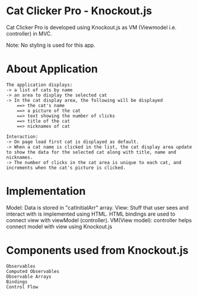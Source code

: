 Cat Clicker Pro - Knockout.js
============================

Cat Clicker Pro is developed using Knockout.js as VM (Viewmodel i.e. controller) in MVC.

Note: No styling is used for this app.

About Application
=================
	The application displays:
	-> a list of cats by name
	-> an area to display the selected cat
	-> In the cat display area, the following will be displayed
		==> the cat's name
		==> a picture of the cat
		==> text showing the number of clicks
		==> title of the cat
		==> nicknames of cat 
		
	Interaction:
	-> On page load first cat is displayed as default.
	-> When a cat name is clicked in the list, the cat display area update to show the data for the selected cat along with title, name and nicknames.
	-> The number of clicks in the cat area is unique to each cat, and increments when the cat's picture is clicked.

Implementation
==============
Model: Data is stored in "catInitialArr" array.
View: Stuff that user sees and interact with is implemented using HTML. HTML bindings are used to connect view with viewModel (controller).
VM(View model): controller helps connect model with view using Knockout.js

Components used from Knockout.js
================================
	Observables
	Computed Observables
	Observable Arrays
	Bindings
	Control Flow